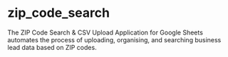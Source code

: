 # zip_code_search
The ZIP Code Search &amp; CSV Upload Application for Google Sheets automates the process of uploading, organising, and searching business lead data based on ZIP codes.
